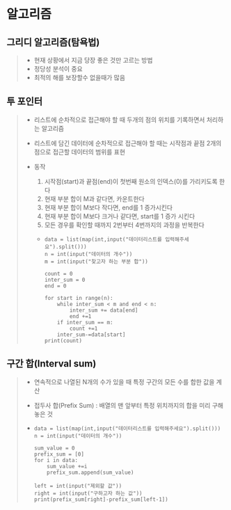 # 알고리즘
## 그리디 알고리즘(탐욕법)

> * 현재 상황에서 지금 당장 좋은 것만 고르는 방법
> * 정당성 분석이 중요
> * 최적의 해를 보장할수 없을때가 많음

## 투 포인터

> * 리스트에 순차적으로 접근해야 할 때 두개의 점의 위치를 기록하면서 처리하는 알고리즘
>
> * 리스트에 담긴 데이터에 순차적으로 접근해야 할 때는 시작점과 끝점 2개의 점으로 접근할 데이터의 범위를 표현
>
> * 동작
>
>   1. 시작점(start)과 끝점(end)이 첫번째 원소의 인덱스(0)를 가리키도록 한다
>   2. 현재 부분 합이 M과 같다면, 카운트한다
>   3. 현재 부분 합이 M보다 작다면, end를 1 증가시킨다
>   4. 현재 부분 합이 M보다 크거나 같다면, start를 1 증가 시킨다
>   5. 모든 경우를 확인할 때까지 2번부터 4번까지의 과정을 반복한다
>
>   * ```
>     data = list(map(int,input("데이터리스트를 입력해주세요").split()))
>     n = int(input("데이터의 개수"))
>     m = int(input("찾고자 하는 부분 합"))
>     
>     count = 0
>     inter_sum = 0
>     end = 0
>     
>     for start in range(n):
>         while inter_sum < m and end < n:
>             inter_sum += data[end]
>             end +=1
>         if inter_sum == m:
>             count +=1
>         inter_sum-=data[start]
>     print(count)
>     ```

## 구간 합(Interval sum)

> * 연속적으로 나열된 N개의 수가 있을 때 특정 구간의 모든 수를 합한 값을 계산
>
> * 접두사 합(Prefix Sum) : 배열의 맨 앞부터 특정 위치까지의 합을 미리 구해놓은 것
>
> * ```
>   data = list(map(int,input("데이터리스트를 입력해주세요").split()))
>   n = int(input("데이터의 개수"))
>   
>   sum_value = 0
>   prefix_sum = [0]
>   for i in data:
>       sum_value +=i
>       prefix_sum.append(sum_value)
>   
>   left = int(input("제외할 값"))
>   right = int(input("구하고자 하는 값"))
>   print(prefix_sum[right]-prefix_sum[left-1])
>   ```
